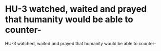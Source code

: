 # HU-3 watched, waited and prayed that humanity would be able to counter-

HU-3 watched, waited and prayed that humanity would be able to counter-